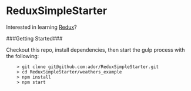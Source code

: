 # ReduxSimpleStarter

Interested in learning [Redux](https://www.udemy.com/react-redux/)?

###Getting Started###

Checkout this repo, install dependencies, then start the gulp process with the following:

```
	> git clone git@github.com:ador/ReduxSimpleStarter.git
	> cd ReduxSimpleStarter/weathers_example
	> npm install
	> npm start
```

